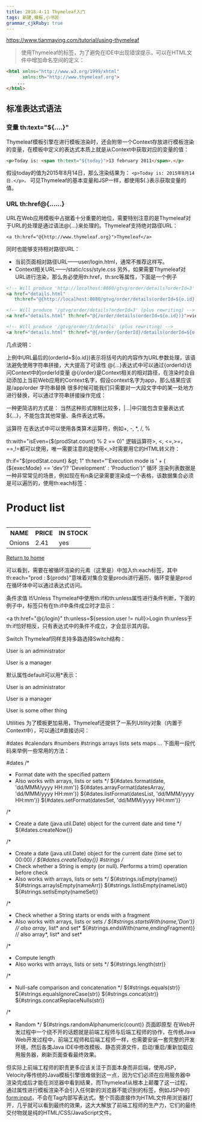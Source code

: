 ```yaml
---
title: 2018-4-11 Thymeleaf入门
tags: 新建,模板,小书匠
grammar_cjkRuby: true
---
```

https://www.tianmaying.com/tutorial/using-thymeleaf

> 使用Thymeleaf的标签，为了避免在IDE中出现错误提示，可以在HTML文件中增加命名空间的定义：
```html
<html xmlns="http://www.w3.org/1999/xhtml"
      xmlns:th="http://www.thymeleaf.org">
    ...
</html>
```
## 标准表达式语法
### 变量 th:text="${....}"
Thymeleaf模板引擎在进行模板渲染时，还会附带一个Context存放进行模板渲染的变量，在模板中定义的表达式本质上就是从Context中获取对应的变量的值：
```html
<p>Today is: <span th:text="${today}">13 february 2011</span>.</p>
```
假设today的值为2015年8月14日，那么渲染结果为：
`<p>Today is: 2015年8月14日.</p>。`
可见Thymeleaf的基本变量和JSP一样，都使用${.}表示获取变量的值。

### URL th:href@{......}
URL在Web应用模板中占据着十分重要的地位，需要特别注意的是Thymeleaf对于URL的处理是通过语法@{...}来处理的。Thymeleaf支持绝对路径URL：

`<a th:href="@{http://www.thymeleaf.org}">Thymeleaf</a>`

同时也能够支持相对路径URL：

* 当前页面相对路径URL——user/login.html，通常不推荐这样写。
* Context相关URL——/static/css/style.css
另外，如果需要Thymeleaf对URL进行渲染，那么务必使用th:href，th:src等属性，下面是一个例子
```html
<!-- Will produce 'http://localhost:8080/gtvg/order/details?orderId=3' (plus rewriting) -->
<a href="details.html" 
   th:href="@{http://localhost:8080/gtvg/order/details(orderId=${o.id})}">view</a>

<!-- Will produce '/gtvg/order/details?orderId=3' (plus rewriting) -->
<a href="details.html" th:href="@{/order/details(orderId=${o.id})}">view</a>

<!-- Will produce '/gtvg/order/3/details' (plus rewriting) -->
<a href="details.html" th:href="@{/order/{orderId}/details(orderId=${o.id})}">view</a>
```
几点说明：

上例中URL最后的(orderId=${o.id})表示将括号内的内容作为URL参数处理，该语法避免使用字符串拼接，大大提高了可读性
@{...}表达式中可以通过{orderId}访问Context中的orderId变量
@{/order}是Context相关的相对路径，在渲染时会自动添加上当前Web应用的Context名字，假设context名字为app，那么结果应该是/app/order
字符串替换
很多时候可能我们只需要对一大段文字中的某一处地方进行替换，可以通过字符串拼接操作完成：

<span th:text="'Welcome to our application, ' + ${user.name} + '!'">
一种更简洁的方式是：

<span th:text="|Welcome to our application, ${user.name}!|">
当然这种形式限制比较多，|...|中只能包含变量表达式${...}，不能包含其他常量、条件表达式等。

运算符
在表达式中可以使用各类算术运算符，例如+, -, *, /, %

th:with="isEven=(${prodStat.count} % 2 == 0)"
逻辑运算符>, <, <=,>=，==,!=都可以使用，唯一需要注意的是使用<,>时需要用它的HTML转义符：

th:if="${prodStat.count} &gt; 1"
th:text="'Execution mode is ' + ( (${execMode} == 'dev')? 'Development' : 'Production')"
循环
渲染列表数据是一种非常常见的场景，例如现在有n条记录需要渲染成一个表格<table>，该数据集合必须是可以遍历的，使用th:each标签：

<body>
  <h1>Product list</h1>

  <table>
    <tr>
      <th>NAME</th>
      <th>PRICE</th>
      <th>IN STOCK</th>
    </tr>
    <tr th:each="prod : ${prods}">
      <td th:text="${prod.name}">Onions</td>
      <td th:text="${prod.price}">2.41</td>
      <td th:text="${prod.inStock}? #{true} : #{false}">yes</td>
    </tr>
  </table>

  <p>
    <a href="../home.html" th:href="@{/}">Return to home</a>
  </p>
</body>
可以看到，需要在被循环渲染的元素（这里是<tr>）中加入th:each标签，其中th:each="prod : ${prods}"意味着对集合变量prods进行遍历，循环变量是prod在循环体中可以通过表达式访问。

条件求值
If/Unless
Thymeleaf中使用th:if和th:unless属性进行条件判断，下面的例子中，<a>标签只有在th:if中条件成立时才显示：

<a th:href="@{/login}" th:unless=${session.user != null}>Login</a>
th:unless于th:if恰好相反，只有表达式中的条件不成立，才会显示其内容。

Switch
Thymeleaf同样支持多路选择Switch结构：

<div th:switch="${user.role}">
  <p th:case="'admin'">User is an administrator</p>
  <p th:case="#{roles.manager}">User is a manager</p>
</div>
默认属性default可以用*表示：

<div th:switch="${user.role}">
  <p th:case="'admin'">User is an administrator</p>
  <p th:case="#{roles.manager}">User is a manager</p>
  <p th:case="*">User is some other thing</p>
</div>
Utilities
为了模板更加易用，Thymeleaf还提供了一系列Utility对象（内置于Context中），可以通过#直接访问：

#dates
#calendars
#numbers
#strings
arrays
lists
sets
maps
...
下面用一段代码来举例一些常用的方法：

#dates
/*
 * Format date with the specified pattern
 * Also works with arrays, lists or sets
 */
${#dates.format(date, 'dd/MMM/yyyy HH:mm')}
${#dates.arrayFormat(datesArray, 'dd/MMM/yyyy HH:mm')}
${#dates.listFormat(datesList, 'dd/MMM/yyyy HH:mm')}
${#dates.setFormat(datesSet, 'dd/MMM/yyyy HH:mm')}

/*
 * Create a date (java.util.Date) object for the current date and time
 */
${#dates.createNow()}

/*
 * Create a date (java.util.Date) object for the current date (time set to 00:00)
 */
${#dates.createToday()}
#strings
/*
 * Check whether a String is empty (or null). Performs a trim() operation before check
 * Also works with arrays, lists or sets
 */
${#strings.isEmpty(name)}
${#strings.arrayIsEmpty(nameArr)}
${#strings.listIsEmpty(nameList)}
${#strings.setIsEmpty(nameSet)}

/*
 * Check whether a String starts or ends with a fragment
 * Also works with arrays, lists or sets
 */
${#strings.startsWith(name,'Don')}                  // also array*, list* and set*
${#strings.endsWith(name,endingFragment)}           // also array*, list* and set*

/*
 * Compute length
 * Also works with arrays, lists or sets
 */
${#strings.length(str)}

/*
 * Null-safe comparison and concatenation
 */
${#strings.equals(str)}
${#strings.equalsIgnoreCase(str)}
${#strings.concat(str)}
${#strings.concatReplaceNulls(str)}

/*
 * Random
 */
${#strings.randomAlphanumeric(count)}
页面即原型
在Web开发过程中一个绕不开的话题就是前端工程师与后端工程师的协作，在传统Java Web开发过程中，前端工程师和后端工程师一样，也需要安装一套完整的开发环境，然后各类Java IDE中修改模板、静态资源文件，启动/重启/重新加载应用服务器，刷新页面查看最终效果。

但实际上前端工程师的职责更多应该关注于页面本身而非后端，使用JSP，Velocity等传统的Java模板引擎很难做到这一点，因为它们必须在应用服务器中渲染完成后才能在浏览器中看到结果，而Thymeleaf从根本上颠覆了这一过程，通过属性进行模板渲染不会引入任何新的浏览器不能识别的标签，例如JSP中的<form:input>，不会在Tag内部写表达式。整个页面直接作为HTML文件用浏览器打开，几乎就可以看到最终的效果，这大大解放了前端工程师的生产力，它们的最终交付物就是纯的HTML/CSS/JavaScript文件。